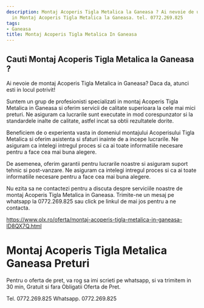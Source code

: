 ```yaml
---
description: Montaj Acoperis Tigla Metalica la Ganeasa ? Ai nevoie de un profesionist
  in Montaj Acoperis Tigla Metalica la Ganeasa. tel. 0772.269.825
tags:
- Ganeasa
title: Montaj Acoperis Tigla Metalica In Ganeasa
---
```



## Cauti Montaj Acoperis Tigla Metalica la Ganeasa ?

Ai nevoie de montaj Acoperis Tigla Metalica in Ganeasa? Daca da, atunci esti in locul potrivit!

Suntem un grup de profesionisti specializati in montaj Acoperis Tigla Metalica in Ganeasa si oferim servicii de calitate superioara la cele mai mici preturi. Ne asiguram ca lucrarile sunt executate in mod corespunzator si la standardele inalte de calitate, astfel incat sa obtii rezultatele dorite.

Beneficiem de o experienta vasta in domeniul montajului Acoperisului Tigla Metalica si oferim asistenta si sfaturi inainte de a incepe lucrarile. Ne asiguram ca intelegi intregul proces si ca ai toate informatiile necesare pentru a face cea mai buna alegere.

De asemenea, oferim garantii pentru lucrarile noastre si asiguram suport tehnic si post-vanzare. Ne asiguram ca intelegi intregul proces si ca ai toate informatiile necesare pentru a face cea mai buna alegere.

Nu ezita sa ne contactezi pentru a discuta despre serviciile noastre de montaj Acoperis Tigla Metalica in Ganeasa. Trimite-ne un mesaj pe whatsapp la 0772.269.825 sau click pe linkul de mai jos pentru a ne contacta. 

https://www.olx.ro/oferta/montaj-acoperis-tigla-metalica-in-ganeasa-ID8QX7Q.html

# Montaj Acoperis Tigla Metalica Ganeasa Preturi
Pentru o oferta de pret, va rog sa imi scrieti pe whatsapp, si va trimitem in 30 min, Gratuit si fara Obligatii Oferta de Pret.

Tel. 0772.269.825
Whatsapp. 0772.269.825